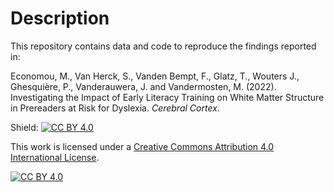# Description

This repository contains data and code to reproduce the findings reported in:

Economou, M., Van Herck, S., Vanden Bempt, F., Glatz, T., Wouters J.,  Ghesquière, P., Vanderauwera, J. and Vandermosten, M. (2022). Investigating the Impact of Early Literacy Training on White Matter Structure in Prereaders at Risk for Dyslexia. *Cerebral Cortex*.

Shield: [![CC BY 4.0][cc-by-shield]][cc-by]

This work is licensed under a
[Creative Commons Attribution 4.0 International License][cc-by].

[![CC BY 4.0][cc-by-image]][cc-by]

[cc-by]: http://creativecommons.org/licenses/by/4.0/
[cc-by-image]: https://i.creativecommons.org/l/by/4.0/88x31.png
[cc-by-shield]: https://img.shields.io/badge/License-CC%20BY%204.0-lightgrey.svg
